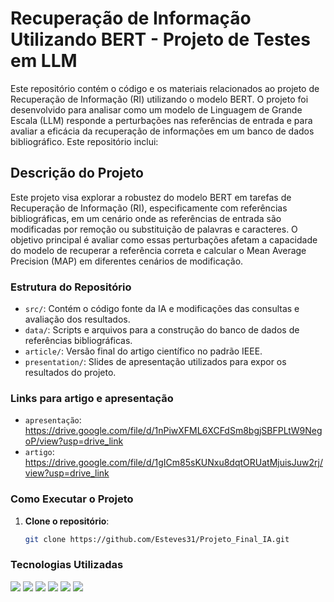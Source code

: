 # Recuperação de Informação Utilizando BERT - Projeto de Testes em LLM

Este repositório contém o código e os materiais relacionados ao projeto de Recuperação de Informação (RI) utilizando o modelo BERT. O projeto foi desenvolvido para analisar como um modelo de Linguagem de Grande Escala (LLM) responde a perturbações nas referências de entrada e para avaliar a eficácia da recuperação de informações em um banco de dados bibliográfico. Este repositório inclui:

## Descrição do Projeto

Este projeto visa explorar a robustez do modelo BERT em tarefas de Recuperação de Informação (RI), 
especificamente com referências bibliográficas, em um cenário onde as referências de entrada são modificadas por remoção ou substituição 
de palavras e caracteres. O objetivo principal é avaliar como essas perturbações afetam a capacidade do modelo 
de recuperar a referência correta e calcular o Mean Average Precision (MAP) em diferentes cenários de modificação.

### Estrutura do Repositório

- `src/`: Contém o código fonte da IA e modificações das consultas e avaliação dos resultados.
- `data/`: Scripts e arquivos para a construção do banco de dados de referências bibliográficas.
- `article/`: Versão final do artigo científico no padrão IEEE.
- `presentation/`: Slides de apresentação utilizados para expor os resultados do projeto.

### Links para artigo e apresentação
- `apresentação`: https://drive.google.com/file/d/1nPiwXFML6XCFdSm8bgjSBFPLtW9NegoP/view?usp=drive_link
- `artigo`:  https://drive.google.com/file/d/1gICm85sKUNxu8dqtORUatMjuisJuw2rj/view?usp=drive_link

### Como Executar o Projeto

1. **Clone o repositório**:
   ```bash
   git clone https://github.com/Esteves31/Projeto_Final_IA.git
   
### Tecnologias Utilizadas

<a href="https://skillicons.dev"><img src="https://skillicons.dev/icons?i=python" /></a>
<a href="https://skillicons.dev"><img src="https://skillicons.dev/icons?i=pytorch" /></a>
<a href="https://skillicons.dev"><img src="https://skillicons.dev/icons?i=sklearn" /></a>
<a href="https://skillicons.dev"><img src="https://skillicons.dev/icons?i=selenium" /></a>
<a href="https://skillicons.dev"><img src="https://skillicons.dev/icons?i=git" /></a>
<a href="https://skillicons.dev"><img src="https://skillicons.dev/icons?i=github" /></a>
